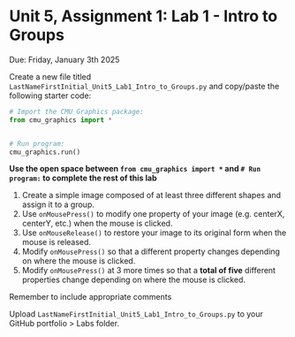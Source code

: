 # Unit 5, Assignment 1: Lab 1 - Intro to Groups
Due: Friday, January 3th 2025

Create a new file titled `LastNameFirstInitial_Unit5_Lab1_Intro_to_Groups.py` and copy/paste the following starter code:

```python
# Import the CMU Graphics package:
from cmu_graphics import *


# Run program:
cmu_graphics.run()
```

**Use the open space between `from cmu_graphics import *` and `# Run program:` to complete the rest of this lab**

1.  Create a simple image composed of at least three different shapes and assign it to a group.
2.  Use `onMousePress()` to modify one property of your image (e.g. centerX, centerY, etc.) when the mouse is clicked.
3.  Use `onMouseRelease()` to restore your image to its original form when the mouse is released.
4.  Modify `onMousePress()` so that a different property changes depending on where the mouse is clicked.
5.  Modify `onMousePress()` at 3 more times so that a **total of five** different properties change depending on where the mouse is clicked.

Remember to include appropriate comments

Upload `LastNameFirstInitial_Unit5_Lab1_Intro_to_Groups.py` to your GitHub portfolio > Labs folder.
